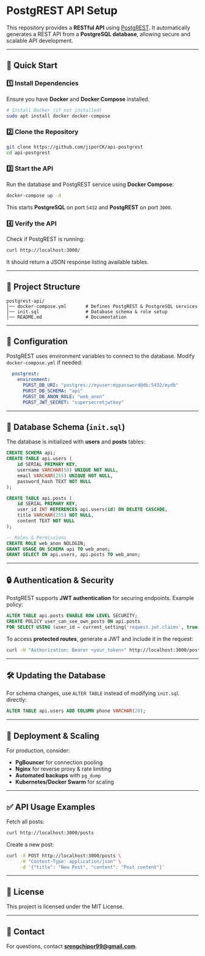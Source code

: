 # PostgREST API Setup

This repository provides a **RESTful API** using [PostgREST](https://postgrest.org/). It automatically generates a REST API from a **PostgreSQL database**, allowing secure and scalable API development.

---

## 🚀 Quick Start

### **1️⃣ Install Dependencies**
Ensure you have **Docker** and **Docker Compose** installed.

```sh
# Install Docker (if not installed)
sudo apt install docker docker-compose
```

### **2️⃣ Clone the Repository**
```sh
git clone https://github.com/jiporCK/api-postgrest
cd api-postgrest
```

### **3️⃣ Start the API**
Run the database and PostgREST service using **Docker Compose**:
```sh
docker-compose up -d
```
This starts **PostgreSQL** on port `5432` and **PostgREST** on port `3000`.

### **4️⃣ Verify the API**
Check if PostgREST is running:
```sh
curl http://localhost:3000/
```
It should return a JSON response listing available tables.

---

## 📂 Project Structure
```
postgrest-api/
│── docker-compose.yml       # Defines PostgREST & PostgreSQL services
│── init.sql                 # Database schema & role setup
│── README.md                # Documentation
```

---

## 🔧 Configuration
PostgREST uses environment variables to connect to the database. Modify `docker-compose.yml` if needed:
```yaml
  postgrest:
    environment:
      PGRST_DB_URI: "postgres://myuser:mypassword@db:5432/mydb"
      PGRST_DB_SCHEMA: "api"
      PGRST_DB_ANON_ROLE: "web_anon"
      PGRST_JWT_SECRET: "supersecretjwtkey"
```

---

## 📌 Database Schema (`init.sql`)
The database is initialized with **users** and **posts** tables:
```sql
CREATE SCHEMA api;
CREATE TABLE api.users (
    id SERIAL PRIMARY KEY,
    username VARCHAR(50) UNIQUE NOT NULL,
    email VARCHAR(255) UNIQUE NOT NULL,
    password_hash TEXT NOT NULL
);

CREATE TABLE api.posts (
    id SERIAL PRIMARY KEY,
    user_id INT REFERENCES api.users(id) ON DELETE CASCADE,
    title VARCHAR(255) NOT NULL,
    content TEXT NOT NULL
);

-- Roles & Permissions
CREATE ROLE web_anon NOLOGIN;
GRANT USAGE ON SCHEMA api TO web_anon;
GRANT SELECT ON api.users, api.posts TO web_anon;
```

---

## 🔒 Authentication & Security
PostgREST supports **JWT authentication** for securing endpoints. Example policy:
```sql
ALTER TABLE api.posts ENABLE ROW LEVEL SECURITY;
CREATE POLICY user_can_see_own_posts ON api.posts
FOR SELECT USING (user_id = current_setting('request.jwt.claims', true)::json->>'user_id');
```
To access **protected routes**, generate a JWT and include it in the request:
```sh
curl -H "Authorization: Bearer <your_token>" http://localhost:3000/posts
```

---

## 🛠️ Updating the Database
For schema changes, use `ALTER TABLE` instead of modifying `init.sql` directly:
```sql
ALTER TABLE api.users ADD COLUMN phone VARCHAR(20);
```

---

## 🚀 Deployment & Scaling
For production, consider:
- **PgBouncer** for connection pooling
- **Nginx** for reverse proxy & rate limiting
- **Automated backups** with `pg_dump`
- **Kubernetes/Docker Swarm** for scaling

---

## ✅ API Usage Examples
Fetch all posts:
```sh
curl http://localhost:3000/posts
```
Create a new post:
```sh
curl -X POST http://localhost:3000/posts \
     -H "Content-Type: application/json" \
     -d '{"title": "New Post", "content": "Post content"}'
```

---

## 📜 License
This project is licensed under the MIT License.

---

## 📩 Contact
For questions, contact **srengchipor99@gmail.com**.

